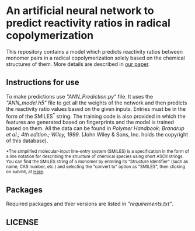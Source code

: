 # An artificial neural network to predict reactivity ratios in radical copolymerization
This repository contains a model which predicts reactivity ratios between monomer pairs in a radical copolymerization solely based on the chemical structures of them. More details are described in [our paper](https://www).</sup>

## Instructions for use
To make predictions use *"ANN_Prediction.py"* file. It uses the *"ANN_model.h5"* file to get all the weights of the network and then predicts the reactivity ratio values based on the given inputs. Entries must be in the form of the SMILES<sup>*</sup> string. The training code is also provided in which the features are generated based on fingerprints and the model is trained based on them. All the data can be found in *Polymer Handbook; Brandrup et al.; 4th edition.; Wiley, 1999.* (John Wiley & Sons, Inc. holds the copyright of this database).

<sub>*The simplified molecular-input line-entry system (SMILES) is a specification in the form of a line notation for describing the structure of chemical species using short ASCII strings. You can find the SMILES string of a monomer by entering its "Structure Identifier" (such as name, CAS number, etc.) and selecting the "convert to" option as "SMILES", then clicking on submit, at [Here](https://cactus.nci.nih.gov/chemical/structure).</sub>

## Packages
Required packages and thier versions are listed in *"requirements.txt"*.

## LICENSE
